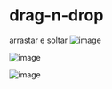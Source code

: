 # drag-n-drop
arrastar e soltar
![image](https://user-images.githubusercontent.com/55327081/229370269-c8b3556f-fd0a-4b79-85f9-aa7895267466.png)

![image](https://user-images.githubusercontent.com/55327081/229370309-c671b5fb-752b-450a-8e85-9deefaf0d663.png)


![image](https://user-images.githubusercontent.com/55327081/229370285-9d0654da-fdde-4d21-9216-8921c4db564f.png)

